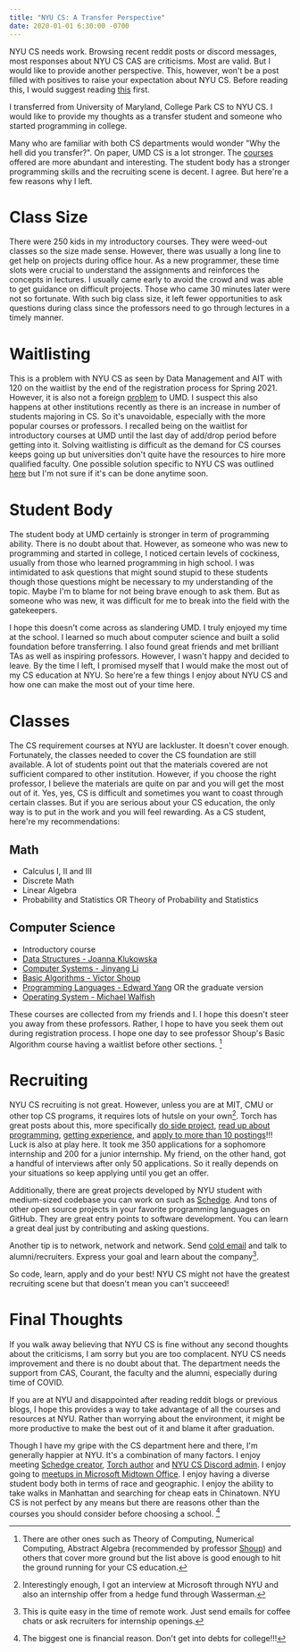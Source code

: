 ```yaml
---
title: "NYU CS: A Transfer Perspective"
date: 2020-01-01 6:30:00 -0700
---
```


NYU CS needs work. Browsing recent reddit posts or discord messages, most responses about
NYU CS CAS are criticisms. Most are valid. But I would like to provide another perspective. 
This, however, won't be a post filled with positives to raise your expectation about NYU CS. Before reading this, I would suggest reading
[this](https://blog.torchnyu.com/2020/11/12/goto-nyu-cs-considered-harmful.html) first.

I transferred from University of Maryland, College Park CS to NYU CS. I would like to provide
my thoughts as a transfer student and someone who started programming in college.

Many who are familiar with both CS departments would wonder "Why the hell did you transfer?". On paper,
UMD CS is a lot stronger. The [courses](https://app.testudo.umd.edu/soc/search?courseId=CMSC&sectionId=&termId=202101&_openSectionsOnly=on&creditCompare=&credits=&courseLevelFilter=ALL&instructor=&_facetoface=on&_blended=on&_online=on&courseStartCompare=&courseStartHour=&courseStartMin=&courseStartAM=&courseEndHour=&courseEndMin=&courseEndAM=&teachingCenter=ALL&_classDay1=on&_classDay2=on&_classDay3=on&_classDay4=on&_classDay5=on) offered are more abundant and interesting. The student body has a stronger
programming skills and the recruiting scene is decent. I agree. But here're a few reasons why I left.

# Class Size

There were 250 kids in my introductory courses. They were weed-out classes so the size made sense. However,
there was usually a long line to get help on projects during office hour. As a new programmer, these time slots were crucial to
understand the assignments and reinforces the concepts in lectures. I usually came early to avoid the crowd and was able to get guidance on difficult projects. Those who came 30 minutes later were not so fortunate. With such big class size, it left fewer opportunities to ask questions during class since the professors need to go through lectures in a timely manner.

# Waitlisting

This is a problem with NYU CS as seen by Data Management and AIT with 120 on the waitlist by the end of the registration process for Spring 2021. However, it is also not a foreign [problem](https://dbknews.com/2017/12/11/umd-computer-science-petition-waitlists-iribe-differential-tuition-class-size/) to UMD. I suspect this also happens at other institutions recently as there is an increase in number of students majoring in CS. So it's unavoidable, especially with the more popular courses or professors. I recalled being on the waitlist for introductory courses at UMD until the last day of add/drop period before getting into it. Solving waitlisting is difficult as the demand for CS courses keeps going up but universities don't quite have the resources to hire more qualified faculty. One possible solution specific to NYU CS was outlined [here](https://blog.torchnyu.com/2020/12/08/waitlisted-professor-allocation.html) but I'm not sure if it's can be done anytime soon.

# Student Body

The student body at UMD certainly is stronger in term of programming ability. There is no doubt about that. However, as someone who was new
to programming and started in college, I noticed certain levels of cockiness, usually from those who learned programming in high school. I was intimidated to ask questions that might sound stupid to these students though those questions might be necessary to my understanding of the topic. Maybe I'm to blame for not being brave enough to ask them. But as someone who was new, it was difficult for me to break into the field with the gatekeepers.

I hope this doesn't come across as slandering UMD. I truly enjoyed my time at the school. I learned so much about computer science and built a solid foundation before transferring. I also found great friends and met brilliant TAs as well as inspiring professors. However, I wasn't
happy and decided to leave. By the time I left, I promised myself that I would make the most out of my CS education at NYU. So here're a few things I enjoy about NYU CS and how one can make the most out of your time here.

# Classes
The CS requirement courses at NYU are lackluster. It doesn't cover enough. Fortunately, the classes needed to cover the CS foundation are still available. A lot of students point out that the materials covered are not sufficient compared to other institution. However, if you choose the right professor, I believe the materials are quite on par and you will get the most out of it. Yes, yes, CS is difficult and sometimes you want to coast through certain classes. But if you are serious about your CS education, the only way is to put in the work and you will feel rewarding. As a CS student, here're my recommendations:
## Math
- Calculus I, II and III
- Discrete Math
- Linear Algebra
- Probability and Statistics OR Theory of Probability and Statistics

## Computer Science
- Introductory course
- [Data Structures - Joanna Klukowska](https://cs.nyu.edu/~joannakl/cs102_f20/)
- [Computer Systems - Jinyang Li](http://www.news.cs.nyu.edu/~jinyang/fa18-cso/)
- [Basic Algorithms - Victor Shoup](https://cs.nyu.edu/courses/fall20/CSCI-UA.0310-001/)
- [Programming Languages - Edward Yang](https://cs.nyu.edu/courses/spring20/CSCI-UA.0490-001/) OR the graduate version
- [Operating System - Michael Walfish](https://cs.nyu.edu/~mwalfish/classes/20sp/)

These courses are collected from my friends and I. I hope this doesn't steer you away from these professors. Rather, I hope to have you seek them out during registration process. I hope one day to see professor Shoup's Basic Algorithm course having a waitlist before other sections. [^0] 

[^0]: There are other ones such as Theory of Computing, Numerical Computing, Abstract Algebra (recommended by professor [Shoup](https://www.shoup.net/)) and others that cover more ground but the list above is good enough to hit the ground running for your CS education.

# Recruiting

NYU CS recruiting is not great. However, unless you are at MIT, CMU or other top CS programs, it requires lots of hutsle on your own[^1]. Torch has great posts about this, more specifically [do side project](https://blog.torchnyu.com/2019/12/21/side-projects.html), [read up about programming](https://blog.torchnyu.com/2020/02/10/how-much-do-you-read.html), [getting experience](https://blog.torchnyu.com/2020/01/02/first-job.html), and [apply to more than 10 postings](https://blog.torchnyu.com/2020/07/01/my-internships.html)!!! Luck is also at play here. It took me 350 applications for a sophomore internship and 200 for a junior internship. My friend, on the other hand, got a handful of interviews after only 50 applications. So it really depends on your situations so keep applying until you get an offer.

[^1]: Interestingly enough, I got an interview at Microsoft through NYU and also an internship offer from a hedge fund through Wasserman.

Additionally, there are great projects developed by NYU student with medium-sized codebase you can work on such as [Schedge](https://github.com/BUGS-NYU/schedge). And tons of other open source projects in your favorite programming languages on GitHub. They are great entry points to software development. You can learn a great deal just by contributing and asking questions.

Another tip is to network, network and network. Send [cold email](https://blog.torchnyu.com/2019/12/19/sent-from-my-iphone.html) and talk to alumni/recruiters. Express your goal and learn about the company[^2].

[^2]: This is quite easy in the time of remote work. Just send emails for coffee chats or ask recruiters for internship openings.

So code, learn, apply and do your best! NYU CS might not have the greatest recruiting scene but that doesn't mean you can't succeeed!

# Final Thoughts
If you walk away believing that NYU CS is fine without any second thoughts about the criticisms, I am sorry but you are too complacent. NYU CS needs improvement and there is no doubt about that. The department needs the support from CAS, Courant, the faculty and the alumni, especially during time of COVID.

If you are at NYU and disappointed after reading reddit blogs or previous blogs, I hope this provides a way to take advantage of all the courses and resources at NYU. Rather than worrying about the environment, it might be more productive to make the best out of it and blame it after graduation.

Though I have my gripe with the CS department here and there, I'm generally happier at NYU. It's a combination of many factors. I enjoy meeting [Schedge creator](https://github.com/A1Liu), [Torch author](https://github.com/NicholasLYang) and [NYU CS Discord admin](https://github.com/esilverm). I enjoy going to [meetups in Microsoft Midtown Office](https://www.meetup.com/nycpython/). I enjoy having a diverse student body both in terms of race and geographic. I enjoy the ability to take walks in Manhattan and searching for cheap eats in Chinatown. NYU CS is not perfect by any means but there are reasons other than the courses you should consider before choosing a school. [^3]

[^3]: The biggest one is financial reason. Don't get into debts for college!!!
